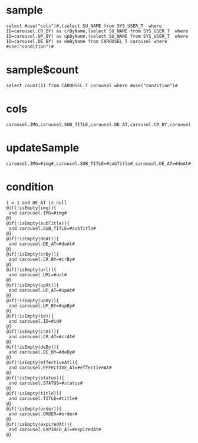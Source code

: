 sample
===

	select #use("cols")#,(select SU_NAME from SYS_USER_T  where ID=carousel.CR_BY) as crByName,(select SU_NAME from SYS_USER_T  where ID=carousel.UP_BY) as upByName,(select SU_NAME from SYS_USER_T  where ID=carousel.DE_BY) as deByName from CAROUSEL_T carousel where  #use("condition")#

sample$count
===
    select count(1) from CAROUSEL_T carousel where #use("condition")#

cols
===
	carousel.IMG,carousel.SUB_TITLE,carousel.DE_AT,carousel.CR_BY,carousel.URL,carousel.UP_AT,carousel.UP_BY,carousel.ID,carousel.CR_AT,carousel.DE_BY,carousel.EFFECTIVE_AT,carousel.STATUS,carousel.TITLE,carousel.ORDER,carousel.EXPIRED_AT

updateSample
===

	carousel.IMG=#img#,carousel.SUB_TITLE=#subTitle#,carousel.DE_AT=#deAt#,carousel.CR_BY=#crBy#,carousel.URL=#url#,carousel.UP_AT=#upAt#,carousel.UP_BY=#upBy#,carousel.ID=#id#,carousel.CR_AT=#crAt#,carousel.DE_BY=#deBy#,carousel.EFFECTIVE_AT=#effectiveAt#,carousel.STATUS=#status#,carousel.TITLE=#title#,carousel.ORDER=#order#,carousel.EXPIRED_AT=#expiredAt#

condition
===

	1 = 1 and DE_AT is null
	@if(!isEmpty(img)){
	 and carousel.IMG=#img#
	@}
	@if(!isEmpty(subTitle)){
	 and carousel.SUB_TITLE=#subTitle#
	@}
	@if(!isEmpty(deAt)){
	 and carousel.DE_AT=#deAt#
	@}
	@if(!isEmpty(crBy)){
	 and carousel.CR_BY=#crBy#
	@}
	@if(!isEmpty(url)){
	 and carousel.URL=#url#
	@}
	@if(!isEmpty(upAt)){
	 and carousel.UP_AT=#upAt#
	@}
	@if(!isEmpty(upBy)){
	 and carousel.UP_BY=#upBy#
	@}
	@if(!isEmpty(id)){
	 and carousel.ID=#id#
	@}
	@if(!isEmpty(crAt)){
	 and carousel.CR_AT=#crAt#
	@}
	@if(!isEmpty(deBy)){
	 and carousel.DE_BY=#deBy#
	@}
	@if(!isEmpty(effectiveAt)){
	 and carousel.EFFECTIVE_AT=#effectiveAt#
	@}
	@if(!isEmpty(status)){
	 and carousel.STATUS=#status#
	@}
	@if(!isEmpty(title)){
	 and carousel.TITLE=#title#
	@}
	@if(!isEmpty(order)){
	 and carousel.ORDER=#order#
	@}
	@if(!isEmpty(expiredAt)){
	 and carousel.EXPIRED_AT=#expiredAt#
	@}



